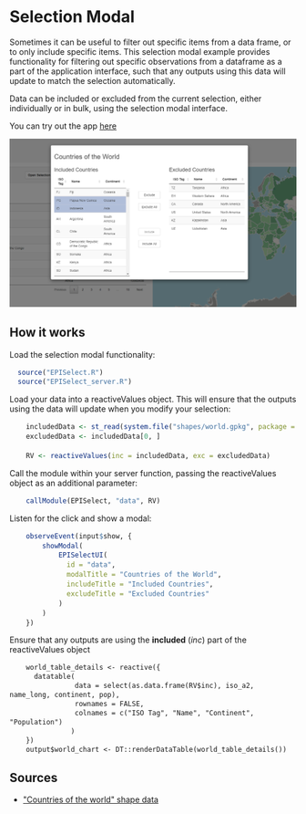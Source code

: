 # Selection Modal
Sometimes it can be useful to filter out specific items from a data frame, or to only include specific items. This selection modal example provides functionality for filtering out specific observations from a dataframe as a part of the application interface, such that any outputs using this data will update to match the selection automatically.

Data can be included or excluded from the current selection, either individually or in bulk, using the selection modal interface.

You can try out the app [here](https://shiny.epi-interactive.com/apps/selection_modal)

![alt text](selection-modal.png)

## How it works
Load the selection modal functionality:
``` r
  source("EPISelect.R")
  source("EPISelect_server.R")
```


Load your data into a reactiveValues object. This will ensure that the outputs using the data will update when you modify your selection:
``` r
    includedData <- st_read(system.file("shapes/world.gpkg", package = "spData"))
    excludedData <- includedData[0, ]
    
    RV <- reactiveValues(inc = includedData, exc = excludedData)
```

Call the module within your server function, passing the reactiveValues object as an additional parameter:
``` r
    callModule(EPISelect, "data", RV)
```

Listen for the click and show a modal:
``` r
    observeEvent(input$show, {
        showModal(
            EPISelectUI(
              id = "data",
              modalTitle = "Countries of the World",
              includeTitle = "Included Countries",
              excludeTitle = "Excluded Countries"
            )
        )
    })
```

Ensure that any outputs are using the **included** (*inc*) part of the reactiveValues object
```
    world_table_details <- reactive({
      datatable(
                data = select(as.data.frame(RV$inc), iso_a2, name_long, continent, pop),
                rownames = FALSE, 
                colnames = c("ISO Tag", "Name", "Continent", "Population")
               )
    })
    output$world_chart <- DT::renderDataTable(world_table_details())
```

## Sources
* ["Countries of the world" shape data](https://rdrr.io/cran/spData/man/world.html)
